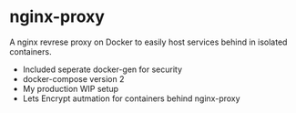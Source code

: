 # nginx-proxy
A nginx revrese proxy on Docker to easily host services behind in isolated containers. 
- Included seperate docker-gen for security
- docker-compose version 2
- My production WIP setup
- Lets Encrypt autmation for containers behind nginx-proxy
